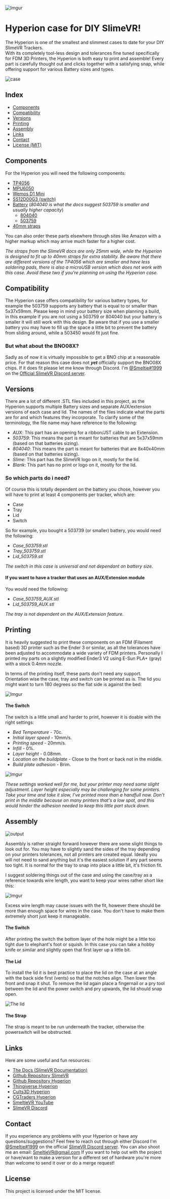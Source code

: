 ![Imgur](https://i.imgur.com/ebOnhmL.png) <br>

# Hyperion case for DIY SlimeVR!

The Hyperion is one of the smallest and slimmest cases to date for your DIY SlimeVR Trackers. <br>
With its completely tool-less design and tolerances fine tuned specifically for FDM 3D Printers, the Hyperion is both easy to print and assemble! Every part is carefully thought out and clicks together with a satisfying snap, while offering support for various Battery sizes and types.

![case](https://i.imgur.com/9vDfYJD.gif)


## Index
- [Components](#Components)
- [Compatibility](#Compatibility)
- [Versions](#Versions)
- [Printing](#Printing)
- [Assembly](#Assembly)
- [Links](#Links)
- [Contact](#Contact)
- [License (MIT)](#License)

## Components

For the Hyperion you will need the following components:

- [TP4056](https://www.aliexpress.com/item/32649780468.html)
- [MPU6050](https://www.aliexpress.com/wholesale?SearchText=MPU6050)
- [Wemos D1 Mini](https://www.aliexpress.com/wholesale?SearchText=D1+mini)
- [SS12D00G3 (switch)](https://www.aliexpress.com/wholesale?SearchText=SS12D00G3)
- [Battery](https://docs.slimevr.dev/components-guide.html) (*804040 is what the docs suggest 503759 is smaller and usually higher capacity*)
    - [804040](https://www.aliexpress.com/item/33021202630.html)
    - [503759](https://www.aliexpress.com/item/1005003257130562.html)
- [40mm straps](https://www.aliexpress.com/item/1005002350231996.html)

You can also order these parts elsewhere through sites like Amazon with a higher markup which may arrive much faster for a higher cost.

*The straps from the SlimeVR docs are only 25mm wide, while the Hyperion is designed to fit up to 40mm straps for extra stability.*
*Be aware that there are different versions of the TP4056 which are smaller and have less soldering pads, there is also a microUSB version which does not work with this case. Avoid these two if you're planning on using the Hyperion case.*

## Compatibility

The Hyperion case offers compatibility for various battery types, for example the 503759 supports any battery that is equal to or smaller than 5x37x59mm.
Please keep in mind your battery size when planning a build, in this example if you are not using a 503759 or 804040 but your battery is smaller it will still work with this design.
Be aware that if you use a smaller battery you may have to fill up the space a little bit to prevent the battery from sliding around, while a 503450 would fit just fine.

### But what about the BNO08X? 
Sadly as of now it is virtually impossible to get a BNO chip at a reasonable price.
For that reason this case does not ***yet*** officially support the BNO08X chips.
If it does fit please let me know through Discord. I'm [@Smeltie#1999](https://discord.gg/SlimeVR) on the [Official SlimeVR Discord server](https://discord.gg/SlimeVR).


## Versions

There are a lot of different .STL files included in this project, as the Hyperion supports multiple Battery sizes and separate AUX/extension versions of each case and lid.
The names of the files indicate what the parts are for and which features they incorporate.
To clarify some of the terminology, the file name may have reference to the following:

- *AUX*: This part has an opening for a ribbon/JST cable to an Extension.
- *503759*: This means the part is meant for batteries that are 5x37x59mm (based on that batteries sizing).
- *804040*: This means the part is meant for batteries that are 8x40x40mm (based on that batteries sizing).
- *Slime*: This part has the SlimeVR logo on it, mostly for the lid.
- *Blank*: This part has no print or logo on it, mostly for the lid.


### So which parts do i need?
Of course this is totally dependent on the battery you chose, however you will have to print at least 4 components per tracker, which are:

- Case
- Tray
- Lid
- Switch


So for example, you bought a 503739 (or smaller) battery, you would need the following:

- *Case_503759.stl*<br>
- *Tray_503759.stl*<br>
- *Lid_503759.stl*<br>

*The switch in this case is universal and not dependant on battery size.*


#### If you want to have a tracker that uses an AUX/Extension module
You would need the following:

- *Case_503759_AUX.stl*
- *Lid_503759_AUX.stl*

*The tray is not dependent on the AUX/Extension feature.*


## Printing
It is heavily suggested to print these components on an FDM (Filament based) 3D printer such as the Ender 3 or similar, as all the tolerances have been adjusted to accommodate a wide variety of FDM printers.
Personally I printed my parts on a slightly modified Ender3 V2 using E-Sun PLA+ (gray) with a stock 0.4mm nozzle.

In terms of the printing itself, these parts don't need any support.
Orientation wise the case, tray and switch can be printed as is.
The lid you might want to turn 180 degrees so the flat side is against the bed:

![Imgur](https://i.imgur.com/Qy82Dcqm.png)

#### The Switch
The switch is a little small and harder to print, however it is doable with the right settings:

- *Bed Temperature* - 70c.
- *Initial layer speed* - 10mm/s.
- *Printing speed* - 20mm/s.
- *Infill* - 0%.
- *Layer height* - 0.08mm.
- *Location on the buildplate* - Close to the front or back not in the middle.
- *Build plate adhesion* - Brim.

![Imgur](https://i.imgur.com/j43d2Gm.png)

*These settings worked well for me, but your printer may need some slight adjustment. Layer height especially may be challenging for some printers.*
*Take your time and take it slow, I've printed more than a handfull now.*
*Don't print in the middle because on many printers that's a low spot, and this would hinder the adhesion needed to keep this little part stuck down.*


## Assembly

![output](https://user-images.githubusercontent.com/38034111/148065707-96a622b4-d118-4901-adf6-c36dceab3feb.gif) 

Assembly is rather straight forward however there are some slight things to look out for.
You may have to slightly sand the sides of the tray depending on your printers tolerances, not all printers are created equal. Ideally you will not need to sand anything but it's the easiest solution if any part seems too tight.
It is normal for the tray to snap into place a little bit, it's friction fit.

I suggest soldering things out of the case and using the case/tray as a reference towards wire length, you want to keep your wires rather short like this:

![Imgur](https://i.imgur.com/UCcndadm.jpg) 

Excess wire length may cause issues with the fit, however there should be more than enough space for wires in the case. You don't have to make them extremely short just keep it manageable.


#### The Switch
After printing the switch the bottom layer of the hole might be a little too tight due to elephant's foot or squish.
In this case you can take a hobby knife or similar and slightly open that first layer up a little bit.


#### The Lid
To install the lid it is best practice to place the lid on the case at an angle with the back side first (vents) so that the notches align. Then lower the front and snap it shut.
To remove the lid again place a fingernail or a pry tool between the lid and the power switch and pry upwards, the lid should snap open.

![The lid](https://i.imgur.com/p8z1lyn.gif)


#### The Strap
The strap is meant to be run underneath the tracker, otherwise the powerswitch will be obstructed.



## Links
Here are some useful and fun resources:
- [The Docs (SlimeVR Documentation)](https://docs.slimevr.dev/)
- [Github Repository SlimeVR](https://github.com/SlimeVR/)
- [Github Repository Hyperion](https://github.com/Smeltie/Hyperion)
- [Thingiverse Hyperion](https://www.thingiverse.com/thing:5186756)
- [Cults3D Hyperion](https://cults3d.com/en/3d-model/gadget/hyperion-case-for-diy-slimevr)
- [CGTraders Hyperion](https://www.cgtrader.com/free-3d-print-models/hobby-diy/electronics/hyperion-case-for-diy-slimevr)
- [SmeltieVR YouTube](https://www.youtube.com/channel/UC4MEm3i0WxIGPyM8YBV9SSQ)
- [SlimeVR Discord](https://discord.gg/SlimeVR)

## Contact
If you experience any problems with your Hyperion or have any questions/suggestions?
Feel free to reach out through either Discord I'm [@Smeltie#1999](https://discord.gg/SlimeVR) on the official [SlimeVR Discord server](https://discord.gg/SlimeVR).
You can also shoot me an email: [SmeltieVR@gmail.com](mailto:smeltievr@gmail.com)
If you want to help out with the project or have/want to make a version for a different set of hardware you're more than welcome to send it over or do a merge request!

## License
This project is licensed under the MIT license.
